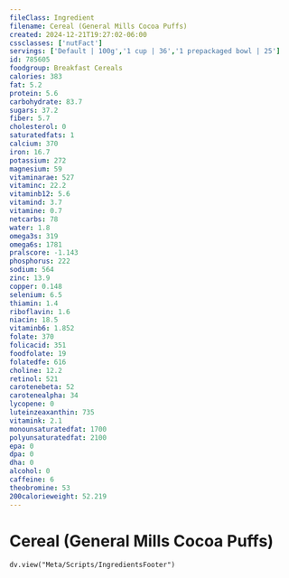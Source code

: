 ```yaml
---
fileClass: Ingredient
filename: Cereal (General Mills Cocoa Puffs)
created: 2024-12-21T19:27:02-06:00
cssclasses: ['nutFact']
servings: ['Default | 100g','1 cup | 36','1 prepackaged bowl | 25']
id: 785605
foodgroup: Breakfast Cereals
calories: 383
fat: 5.2
protein: 5.6
carbohydrate: 83.7
sugars: 37.2
fiber: 5.7
cholesterol: 0
saturatedfats: 1
calcium: 370
iron: 16.7
potassium: 272
magnesium: 59
vitaminarae: 527
vitaminc: 22.2
vitaminb12: 5.6
vitamind: 3.7
vitamine: 0.7
netcarbs: 78
water: 1.8
omega3s: 319
omega6s: 1781
pralscore: -1.143
phosphorus: 222
sodium: 564
zinc: 13.9
copper: 0.148
selenium: 6.5
thiamin: 1.4
riboflavin: 1.6
niacin: 18.5
vitaminb6: 1.852
folate: 370
folicacid: 351
foodfolate: 19
folatedfe: 616
choline: 12.2
retinol: 521
carotenebeta: 52
carotenealpha: 34
lycopene: 0
luteinzeaxanthin: 735
vitamink: 2.1
monounsaturatedfat: 1700
polyunsaturatedfat: 2100
epa: 0
dpa: 0
dha: 0
alcohol: 0
caffeine: 6
theobromine: 53
200calorieweight: 52.219
---
```


# Cereal (General Mills Cocoa Puffs)

```dataviewjs
dv.view("Meta/Scripts/IngredientsFooter")
```